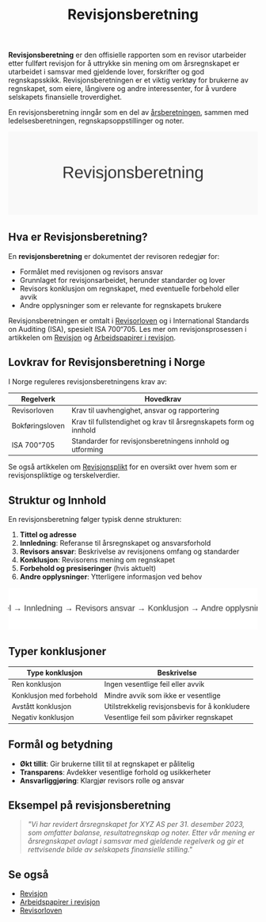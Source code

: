 ﻿---
title: "Revisjonsberetning"
seoTitle: "Revisjonsberetning | Innhold, typer og krav i Norge"
description: 'Revisjonsberetning er revisors rapport etter fullført revisjon som konkluderer om årsregnskapet er korrekt, og beskriver grunnlag, konklusjon, forbehold og annen relevant informasjon.'
summary: "Revisjonsberetningen er revisors rapport som konkluderer om årsregnskapet er korrekt, med eventuell konklusjon, forbehold og informasjon for regnskapets brukere."
---

**Revisjonsberetning** er den offisielle rapporten som en revisor utarbeider etter fullført revisjon for å uttrykke sin mening om om årsregnskapet er utarbeidet i samsvar med gjeldende lover, forskrifter og god regnskapsskikk. Revisjonsberetningen er et viktig verktøy for brukerne av regnskapet, som eiere, långivere og andre interessenter, for å vurdere selskapets finansielle troverdighet.

En revisjonsberetning inngår som en del av [årsberetningen](/blogs/regnskap/arsberetning "Årsberetning: Innhold, Krav og Guide til Norsk Årsberetning"), sammen med ledelsesberetningen, regnskapsoppstillinger og noter.

![Illustrasjon som viser Revisjonsberetning](revisjonsberetning-image.svg)

## Hva er Revisjonsberetning?

En **revisjonsberetning** er dokumentet der revisoren redegjør for:

* Formålet med revisjonen og revisors ansvar
* Grunnlaget for revisjonsarbeidet, herunder standarder og lover
* Revisors konklusjon om regnskapet, med eventuelle forbehold eller avvik
* Andre opplysninger som er relevante for regnskapets brukere

Revisjonsberetningen er omtalt i [Revisorloven](/blogs/regnskap/hva-er-revisorloven "Hva er Revisorloven?") og i International Standards on Auditing (ISA), spesielt ISA 700“705. Les mer om revisjonsprosessen i artikkelen om [Revisjon](/blogs/regnskap/revisjon "Revisjon") og [Arbeidspapirer i revisjon](/blogs/regnskap/hva-er-arbeidspapirer-revisjon "Hva er Arbeidspapirer i revisjon?").

## Lovkrav for Revisjonsberetning i Norge

I Norge reguleres revisjonsberetningens krav av:

| Regelverk       | Hovedkrav                                                         |
|-----------------|-------------------------------------------------------------------|
| Revisorloven    | Krav til uavhengighet, ansvar og rapportering                     |
| Bokføringsloven | Krav til fullstendighet og krav til årsregnskapets form og innhold |
| ISA 700“705     | Standarder for revisjonsberetningens innhold og utforming         |

Se også artikkelen om [Revisjonsplikt](/blogs/regnskap/revisjonsplikt "Revisjonsplikt") for en oversikt over hvem som er revisjonspliktige og terskelverdier.

## Struktur og Innhold

En revisjonsberetning følger typisk denne strukturen:

1. **Tittel og adresse**
2. **Innledning**: Referanse til årsregnskapet og ansvarsforhold
3. **Revisors ansvar**: Beskrivelse av revisjonens omfang og standarder
4. **Konklusjon**: Revisorens mening om regnskapet
5. **Forbehold og presiseringer** (hvis aktuelt)
6. **Andre opplysninger**: Ytterligere informasjon ved behov

![Struktur for revisjonsberetning](revisjonsberetning-struktur.svg)

## Typer konklusjoner

| Type konklusjon           | Beskrivelse                                                                 |
|---------------------------|------------------------------------------------------------------------------|
| Ren konklusjon            | Ingen vesentlige feil eller avvik                                            |
| Konklusjon med forbehold  | Mindre avvik som ikke er vesentlige                                          |
| Avstått konklusjon        | Utilstrekkelig revisjonsbevis for å konkludere                               |
| Negativ konklusjon        | Vesentlige feil som påvirker regnskapet                                      |

## Formål og betydning

* **Økt tillit**: Gir brukerne tillit til at regnskapet er pålitelig
* **Transparens**: Avdekker vesentlige forhold og usikkerheter
* **Ansvarliggjøring**: Klargjør revisors rolle og ansvar

## Eksempel på revisjonsberetning

> *"Vi har revidert årsregnskapet for XYZ AS per 31. desember 2023, som omfatter balanse, resultatregnskap og noter. Etter vår mening er årsregnskapet avlagt i samsvar med gjeldende regelverk og gir et rettvisende bilde av selskapets finansielle stilling."*

## Se også

* [Revisjon](/blogs/regnskap/revisjon "Revisjon")
* [Arbeidspapirer i revisjon](/blogs/regnskap/hva-er-arbeidspapirer-revisjon "Hva er Arbeidspapirer i revisjon?")
* [Revisorloven](/blogs/regnskap/hva-er-revisorloven "Hva er Revisorloven?")










